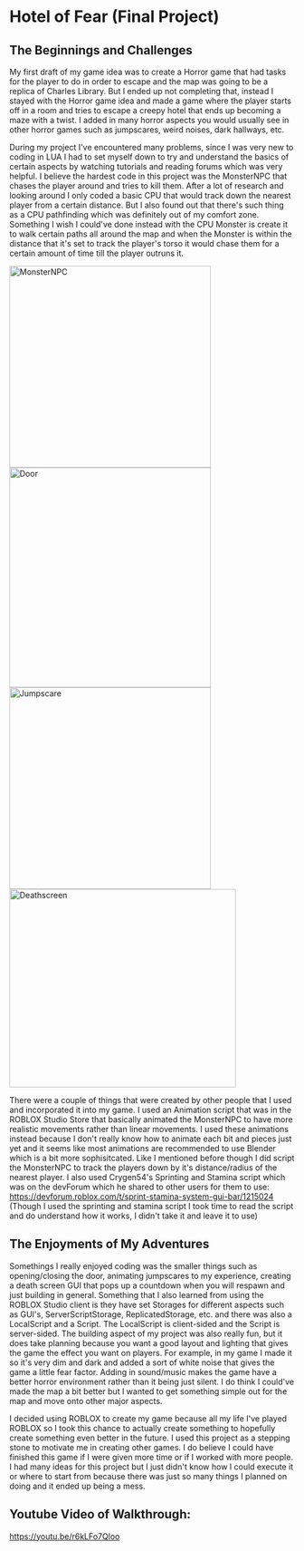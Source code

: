 # Hotel of Fear (Final Project)

## The Beginnings and Challenges

My first draft of my game idea was to create a Horror game that had tasks for the player to do in order to escape and the map was going to be a replica of Charles Library. But I ended up not completing that, instead I stayed with the Horror game idea and made a game where the player starts off in a room and tries to escape a creepy hotel that ends up becoming a maze with a twist. I added in many horror aspects you would usually see in other horror games such as jumpscares, weird noises, dark hallways, etc. 

During my project I've encountered many problems, since I was very new to coding in LUA I had to set myself down to try and understand the basics of certain aspects by watching tutorials and reading forums which was very helpful. I believe the hardest code in this project was the MonsterNPC that chases the player around and tries to kill them. After a lot of research and looking around I only coded a basic CPU that would track down the nearest player from a certain distance. But I also found out that there's such thing as a CPU pathfinding which was definitely out of my comfort zone. Something I wish I could've done instead with the CPU Monster is create it to walk certain paths all around the map and when the Monster is within the distance that it's set to track the player's torso it would chase them for a certain amount of time till the player outruns it. 

<img width="356" alt="MonsterNPC" src="https://user-images.githubusercontent.com/79873730/144933807-ab0a99d7-acdc-4e72-88e3-7716a5b6de3d.png"> <img width="356" img height="388" alt="Door" src="https://user-images.githubusercontent.com/79873730/144933805-51d7d783-6934-43b4-8bec-3738af7d5ca2.png"> <img width="356" alt="Jumpscare" src="https://user-images.githubusercontent.com/79873730/144933804-c7762e6d-eb11-449b-ba92-ed02369d4ded.png"> <img width="400" img height="350" alt="Deathscreen" src="https://user-images.githubusercontent.com/79873730/144933803-7b8a2db3-4e10-4897-b5c4-621173d17954.png">

There were a couple of things that were created by other people that I used and incorporated it into my game. I used an Animation script that was in the ROBLOX Studio Store that basically animated the MonsterNPC to have more realistic movements rather than linear movements. I used these animations instead because I don't really know how to animate each bit and pieces just yet and it seems like most animations are recommended to use Blender which is a bit more sophisitcated. Like I mentioned before though I did script the MonsterNPC to track the players down by it's distance/radius of the nearest player. I also used Crygen54's Sprinting and Stamina script which was on the devForum which he shared to other users for them to use: https://devforum.roblox.com/t/sprint-stamina-system-gui-bar/1215024 (Though I used the sprinting and stamina script I took time to read the script and do understand how it works, I didn't take it and leave it to use)

## The Enjoyments of My Adventures

Somethings I really enjoyed coding was the smaller things such as opening/closing the door, animating jumpscares to my experience, creating a death screen GUI that pops up a countdown when you will respawn and just building in general. Something that I also learned from using the ROBLOX Studio client is they have set Storages for different aspects such as GUI's, ServerScriptStorage, ReplicatedStorage, etc. and there was also a LocalScript and a Script. The LocalScript is client-sided and the Script is server-sided. The building aspect of my project was also really fun, but it does take planning because you want a good layout and lighting that gives the game the effect you want on players. For example, in my game I made it so it's very dim and dark and added a sort of white noise that gives the game a little fear factor. Adding in sound/music makes the game have a better horror environment rather than it being just silent. I do think I could've made the map a bit better but I wanted to get something simple out for the map and move onto other major aspects.

I decided using ROBLOX to create my game because all my life I've played ROBLOX so I took this chance to actually create something to hopefully create something even better in the future. I used this project as a stepping stone to motivate me in creating other games. I do believe I could have finished this game if I were given more time or if I worked with more people. I had many ideas for this project but I just didn't know how I could execute it or where to start from because there was just so many things I planned on doing and it ended up being a mess.

## Youtube Video of Walkthrough:
https://youtu.be/r6kLFo7Qloo
